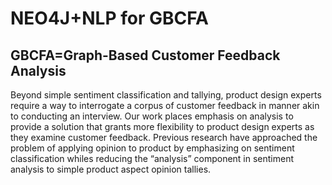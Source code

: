 # NEO4J+NLP for GBCFA
## GBCFA=Graph-Based Customer Feedback Analysis
Beyond simple sentiment classification and tallying, product design experts require a way to interrogate a corpus of customer feedback in manner akin to conducting an interview. Our work places emphasis on analysis to provide a solution that grants more flexibility to product design experts as they examine customer feedback. Previous research have approached the problem of applying opinion to product by emphasizing on sentiment classification whiles reducing the “analysis” component in sentiment analysis to simple product aspect opinion tallies.
